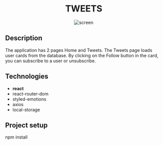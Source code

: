 <h1 align='center'>TWEETS</h2>

<div align="center">
<image src="/src/images/screen.jpg" alt="screen" align='center'>
</div>

## Description
The application has 2 pages Home and Tweets. The Tweets page loads user cards from the database. By clicking on the Follow button in the card, you can subscribe to a user or unsubscribe.

## Technologies
- **react**
- react-router-dom
- styled-emotions
- axios
- local-storage


## Project setup

npm install


